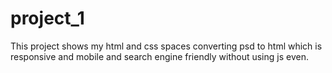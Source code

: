# project_1
This project shows my html and css spaces converting psd to html which is responsive and mobile and search engine friendly without using js even.
